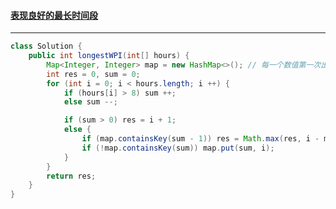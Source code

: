 #### <a href="https://leetcode.cn/problems/longest-well-performing-interval/">表现良好的最长时间段</a>

----------------------

```java
class Solution {
    public int longestWPI(int[] hours) {
        Map<Integer, Integer> map = new HashMap<>(); // 每一个数值第一次出现的位置
        int res = 0, sum = 0;
        for (int i = 0; i < hours.length; i ++) {
            if (hours[i] > 8) sum ++;
            else sum --;

            if (sum > 0) res = i + 1;
            else {
                if (map.containsKey(sum - 1)) res = Math.max(res, i - map.get(sum - 1));
                if (!map.containsKey(sum)) map.put(sum, i);
            }
        }
        return res;
    }
}
```

